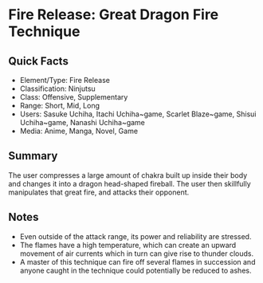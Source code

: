 # Fire Release: Great Dragon Fire Technique

## Quick Facts
- Element/Type: Fire Release
- Classification: Ninjutsu
- Class: Offensive, Supplementary
- Range: Short, Mid, Long
- Users: Sasuke Uchiha, Itachi Uchiha~game, Scarlet Blaze~game, Shisui Uchiha~game, Nanashi Uchiha~game
- Media: Anime, Manga, Novel, Game

## Summary
The user compresses a large amount of chakra built up inside their body and changes it into a dragon head-shaped fireball. The user then skillfully manipulates that great fire, and attacks their opponent.

## Notes
- Even outside of the attack range, its power and reliability are stressed.
- The flames have a high temperature, which can create an upward movement of air currents which in turn can give rise to thunder clouds.
- A master of this technique can fire off several flames in succession and anyone caught in the technique could potentially be reduced to ashes.
